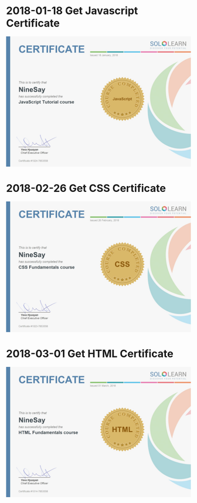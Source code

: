 # 2018-01-18 Get Javascript Certificate
![](JavaScript.jpg)

# 2018-02-26 Get CSS Certificate
![](CSS.jpg)

# 2018-03-01 Get HTML Certificate
![](HTML.jpg)
